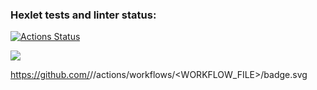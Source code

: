 ### Hexlet tests and linter status:
[![Actions Status](https://github.com/feel9ood/frontend-project-lvl1/workflows/hexlet-check/badge.svg)](https://github.com/feel9ood/frontend-project-lvl1/actions)

<a href="https://codeclimate.com/github/codeclimate/codeclimate/maintainability"><img src="https://api.codeclimate.com/v1/badges/a99a88d28ad37a79dbf6/maintainability" /></a>

https://github.com/<OWNER>/<REPOSITORY>/actions/workflows/<WORKFLOW_FILE>/badge.svg
